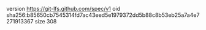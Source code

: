version https://git-lfs.github.com/spec/v1
oid sha256:b85650cb7545314fd7ac43eed5e1979372dd5b88c8b53eb25a7a4e7271913367
size 308
